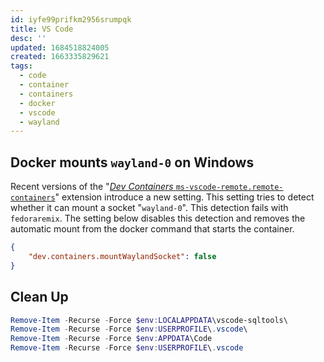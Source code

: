 ```yaml
---
id: iyfe99prifkm2956srumpqk
title: VS Code
desc: ''
updated: 1684518824005
created: 1663335829621
tags:
  - code
  - container
  - containers
  - docker
  - vscode
  - wayland
---
```


## Docker mounts `wayland-0` on Windows

Recent versions of the "[_Dev Containers_ `ms-vscode-remote.remote-containers`](https://marketplace.visualstudio.com/items?itemName=ms-vscode-remote.remote-containers)" extension introduce a new setting.
This setting tries to detect whether it can mount a socket "`wayland-0`".
This detection fails with `fedoraremix`.
The setting below disables this detection and removes the automatic mount from the docker command that starts the container.

```json
{
    "dev.containers.mountWaylandSocket": false
}
```

## Clean Up

```powershell
Remove-Item -Recurse -Force $env:LOCALAPPDATA\vscode-sqltools\
Remove-Item -Recurse -Force $env:USERPROFILE\.vscode\
Remove-Item -Recurse -Force $env:APPDATA\Code
Remove-Item -Recurse -Force $env:USERPROFILE\.vscode
```
